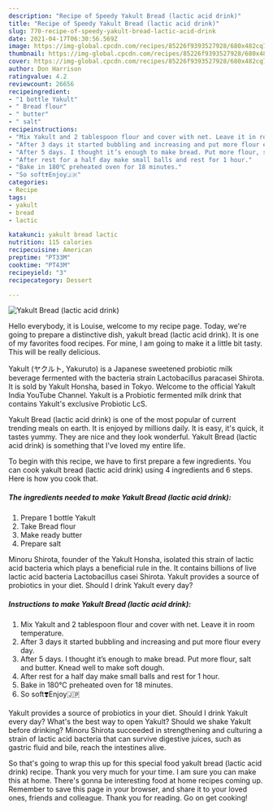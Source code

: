 ```yaml
---
description: "Recipe of Speedy Yakult Bread (lactic acid drink)"
title: "Recipe of Speedy Yakult Bread (lactic acid drink)"
slug: 770-recipe-of-speedy-yakult-bread-lactic-acid-drink
date: 2021-04-17T06:30:56.569Z
image: https://img-global.cpcdn.com/recipes/85226f9393527928/680x482cq70/yakult-bread-lactic-acid-drink-recipe-main-photo.jpg
thumbnail: https://img-global.cpcdn.com/recipes/85226f9393527928/680x482cq70/yakult-bread-lactic-acid-drink-recipe-main-photo.jpg
cover: https://img-global.cpcdn.com/recipes/85226f9393527928/680x482cq70/yakult-bread-lactic-acid-drink-recipe-main-photo.jpg
author: Don Harrison
ratingvalue: 4.2
reviewcount: 26656
recipeingredient:
- "1 bottle Yakult"
- " Bread flour"
- " butter"
- " salt"
recipeinstructions:
- "Mix Yakult and 2 tablespoon flour and cover with net. Leave it in room temperature."
- "After 3 days it started bubbling and increasing and put more flour every day."
- "After 5 days. I thought it’s enough to make bread. Put more flour, salt and butter. Knead well to make soft dough."
- "After rest for a half day make small balls and rest for 1 hour."
- "Bake in 180℃ preheated oven for 18 minutes."
- "So soft❣️Enjoy🇯🇵"
categories:
- Recipe
tags:
- yakult
- bread
- lactic

katakunci: yakult bread lactic 
nutrition: 115 calories
recipecuisine: American
preptime: "PT33M"
cooktime: "PT43M"
recipeyield: "3"
recipecategory: Dessert

---
```



![Yakult Bread (lactic acid drink)](https://img-global.cpcdn.com/recipes/85226f9393527928/680x482cq70/yakult-bread-lactic-acid-drink-recipe-main-photo.jpg)

Hello everybody, it is Louise, welcome to my recipe page. Today, we're going to prepare a distinctive dish, yakult bread (lactic acid drink). It is one of my favorites food recipes. For mine, I am going to make it a little bit tasty. This will be really delicious.

Yakult (ヤクルト, Yakuruto) is a Japanese sweetened probiotic milk beverage fermented with the bacteria strain Lactobacillus paracasei Shirota. It is sold by Yakult Honsha, based in Tokyo. Welcome to the official Yakult India YouTube Channel. Yakult is a Probiotic fermented milk drink that contains Yakult&#39;s exclusive Probiotic LcS.

Yakult Bread (lactic acid drink) is one of the most popular of current trending meals on earth. It is enjoyed by millions daily. It is easy, it's quick, it tastes yummy. They are nice and they look wonderful. Yakult Bread (lactic acid drink) is something that I've loved my entire life.


To begin with this recipe, we have to first prepare a few ingredients. You can cook yakult bread (lactic acid drink) using 4 ingredients and 6 steps. Here is how you cook that.

<!--inarticleads1-->

##### The ingredients needed to make Yakult Bread (lactic acid drink):

1. Prepare 1 bottle Yakult
1. Take  Bread flour
1. Make ready  butter
1. Prepare  salt


Minoru Shirota, founder of the Yakult Honsha, isolated this strain of lactic acid bacteria which plays a beneficial rule in the. It contains billions of live lactic acid bacteria Lactobacillus casei Shirota. Yakult provides a source of probiotics in your diet. Should I drink Yakult every day? 

<!--inarticleads2-->

##### Instructions to make Yakult Bread (lactic acid drink):

1. Mix Yakult and 2 tablespoon flour and cover with net. Leave it in room temperature.
1. After 3 days it started bubbling and increasing and put more flour every day.
1. After 5 days. I thought it’s enough to make bread. Put more flour, salt and butter. Knead well to make soft dough.
1. After rest for a half day make small balls and rest for 1 hour.
1. Bake in 180℃ preheated oven for 18 minutes.
1. So soft❣️Enjoy🇯🇵


Yakult provides a source of probiotics in your diet. Should I drink Yakult every day? What&#39;s the best way to open Yakult? Should we shake Yakult before drinking? Minoru Shirota succeeded in strengthening and culturing a strain of lactic acid bacteria that can survive digestive juices, such as gastric fluid and bile, reach the intestines alive. 

So that's going to wrap this up for this special food yakult bread (lactic acid drink) recipe. Thank you very much for your time. I am sure you can make this at home. There's gonna be interesting food at home recipes coming up. Remember to save this page in your browser, and share it to your loved ones, friends and colleague. Thank you for reading. Go on get cooking!
